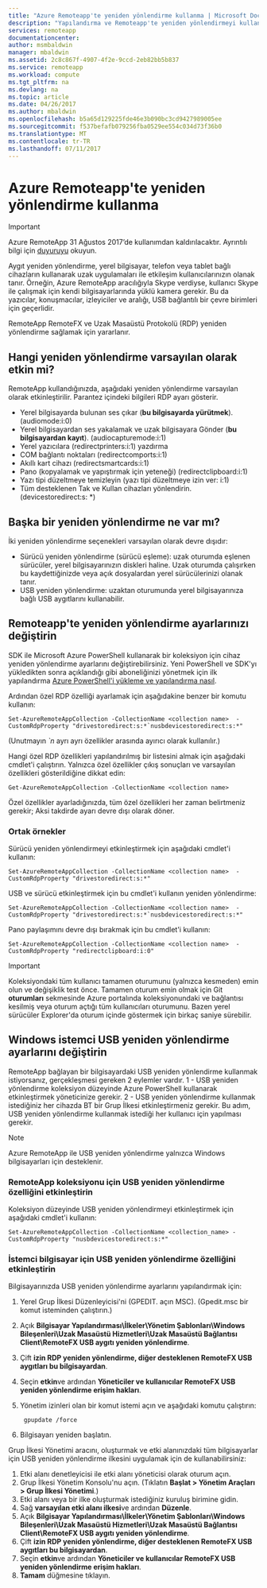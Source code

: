 ```yaml
---
title: "Azure Remoteapp'te yeniden yönlendirme kullanma | Microsoft Docs"
description: "Yapılandırma ve Remoteapp'te yeniden yönlendirmeyi kullanma hakkında bilgi edinin"
services: remoteapp
documentationcenter: 
author: msmbaldwin
manager: mbaldwin
ms.assetid: 2c8c867f-4907-4f2e-9ccd-2eb82bb5b837
ms.service: remoteapp
ms.workload: compute
ms.tgt_pltfrm: na
ms.devlang: na
ms.topic: article
ms.date: 04/26/2017
ms.author: mbaldwin
ms.openlocfilehash: b5a65d129225fde46e3b090bc3cd9427989005ee
ms.sourcegitcommit: f537befafb079256fba0529ee554c034d73f36b0
ms.translationtype: MT
ms.contentlocale: tr-TR
ms.lasthandoff: 07/11/2017
---
```

# <a name="using-redirection-in-azure-remoteapp"></a>Azure Remoteapp'te yeniden yönlendirme kullanma
> [!IMPORTANT]
> Azure RemoteApp 31 Ağustos 2017’de kullanımdan kaldırılacaktır. Ayrıntılı bilgi için [duyuruyu](https://go.microsoft.com/fwlink/?linkid=821148) okuyun.
> 
> 

Aygıt yeniden yönlendirme, yerel bilgisayar, telefon veya tablet bağlı cihazların kullanarak uzak uygulamaları ile etkileşim kullanıcılarınızın olanak tanır. Örneğin, Azure RemoteApp aracılığıyla Skype verdiyse, kullanıcı Skype ile çalışmak için kendi bilgisayarlarında yüklü kamera gerekir. Bu da yazıcılar, konuşmacılar, izleyiciler ve aralığı, USB bağlantılı bir çevre birimleri için geçerlidir.

RemoteApp RemoteFX ve Uzak Masaüstü Protokolü (RDP) yeniden yönlendirme sağlamak için yararlanır.

## <a name="what-redirection-is-enabled-by-default"></a>Hangi yeniden yönlendirme varsayılan olarak etkin mi?
RemoteApp kullandığınızda, aşağıdaki yeniden yönlendirme varsayılan olarak etkinleştirilir. Parantez içindeki bilgileri RDP ayarı gösterir.

* Yerel bilgisayarda bulunan ses çıkar (**bu bilgisayarda yürütmek**). (audiomode:i:0)
* Yerel bilgisayardan ses yakalamak ve uzak bilgisayara Gönder (**bu bilgisayardan kayıt**). (audiocapturemode:i:1)
* Yerel yazıcılara (redirectprinters:i:1) yazdırma
* COM bağlantı noktaları (redirectcomports:i:1)
* Akıllı kart cihazı (redirectsmartcards:i:1)
* Pano (kopyalamak ve yapıştırmak için yeteneği) (redirectclipboard:i:1)
* Yazı tipi düzeltmeye temizleyin (yazı tipi düzeltmeye izin ver: i:1)
* Tüm desteklenen Tak ve Kullan cihazları yönlendirin. (devicestoredirect:s: *)

## <a name="what-other-redirection-is-available"></a>Başka bir yeniden yönlendirme ne var mı?
İki yeniden yönlendirme seçenekleri varsayılan olarak devre dışıdır:

* Sürücü yeniden yönlendirme (sürücü eşleme): uzak oturumda eşlenen sürücüler, yerel bilgisayarınızın diskleri haline. Uzak oturumda çalışırken bu kaydettiğinizde veya açık dosyalardan yerel sürücülerinizi olanak tanır.
* USB yeniden yönlendirme: uzaktan oturumunda yerel bilgisayarınıza bağlı USB aygıtlarını kullanabilir.

## <a name="change-your-redirection-settings-in-remoteapp"></a>Remoteapp'te yeniden yönlendirme ayarlarınızı değiştirin
SDK ile Microsoft Azure PowerShell kullanarak bir koleksiyon için cihaz yeniden yönlendirme ayarlarını değiştirebilirsiniz. Yeni PowerShell ve SDK'yı yükledikten sonra açıklandığı gibi aboneliğinizi yönetmek için ilk yapılandırma [Azure PowerShell'i yükleme ve yapılandırma nasıl](/powershell/azure/overview).

Ardından özel RDP özelliği ayarlamak için aşağıdakine benzer bir komutu kullanın:

    Set-AzureRemoteAppCollection -CollectionName <collection name>  -CustomRdpProperty "drivestoredirect:s:*`nusbdevicestoredirect:s:*"

(Unutmayın  *`n*  ayrı ayrı özellikler arasında ayırıcı olarak kullanılır.)

Hangi özel RDP özellikleri yapılandırılmış bir listesini almak için aşağıdaki cmdlet'i çalıştırın. Yalnızca özel özellikler çıkış sonuçları ve varsayılan özellikleri gösterildiğine dikkat edin:  

    Get-AzureRemoteAppCollection -CollectionName <collection name>

Özel özellikler ayarladığınızda, tüm özel özellikleri her zaman belirtmeniz gerekir; Aksi takdirde ayarı devre dışı olarak döner.   

### <a name="common-examples"></a>Ortak örnekler
Sürücü yeniden yönlendirmeyi etkinleştirmek için aşağıdaki cmdlet'i kullanın:  

    Set-AzureRemoteAppCollection -CollectionName <collection name>  -CustomRdpProperty "drivestoredirect:s:*"

USB ve sürücü etkinleştirmek için bu cmdlet'i kullanın yeniden yönlendirme:

    Set-AzureRemoteAppCollection -CollectionName <collection name>  -CustomRdpProperty "drivestoredirect:s:*`nusbdevicestoredirect:s:*"

Pano paylaşımını devre dışı bırakmak için bu cmdlet'i kullanın:  

    Set-AzureRemoteAppCollection -CollectionName <collection name>  -CustomRdpProperty "redirectclipboard:i:0"

> [!IMPORTANT]
> Koleksiyondaki tüm kullanıcı tamamen oturumunu (yalnızca kesmeden) emin olun ve değişiklik test önce. Tamamen oturum emin olmak için Git **oturumları** sekmesinde Azure portalında koleksiyonundaki ve bağlantısı kesilmiş veya oturum açtığı tüm kullanıcıları oturumunu. Bazen yerel sürücüler Explorer'da oturum içinde göstermek için birkaç saniye sürebilir.
> 
> 

## <a name="change-usb-redirection-settings-on-your-windows-client"></a>Windows istemci USB yeniden yönlendirme ayarlarını değiştirin
RemoteApp bağlayan bir bilgisayardaki USB yeniden yönlendirme kullanmak istiyorsanız, gerçekleşmesi gereken 2 eylemler vardır. 1 - USB yeniden yönlendirme koleksiyon düzeyinde Azure PowerShell kullanarak etkinleştirmek yöneticinize gerekir. 2 - USB yeniden yönlendirme kullanmak istediğiniz her cihazda BT bir Grup İlkesi etkinleştirmeniz gerekir. Bu adım, USB yeniden yönlendirme kullanmak istediği her kullanıcı için yapılması gerekir.

> [!NOTE]
> Azure RemoteApp ile USB yeniden yönlendirme yalnızca Windows bilgisayarları için desteklenir.
> 
> 

### <a name="enable-usb-redirection-for-the-remoteapp-collection"></a>RemoteApp koleksiyonu için USB yeniden yönlendirme özelliğini etkinleştirin
Koleksiyon düzeyinde USB yeniden yönlendirmeyi etkinleştirmek için aşağıdaki cmdlet'i kullanın:

    Set-AzureRemoteAppCollection -CollectionName <collection_name> -CustomRdpProperty "nusbdevicestoredirect:s:*"

### <a name="enable-usb-redirection-for-the-client-computer"></a>İstemci bilgisayar için USB yeniden yönlendirme özelliğini etkinleştirin
Bilgisayarınızda USB yeniden yönlendirme ayarlarını yapılandırmak için:

1. Yerel Grup İlkesi Düzenleyicisi'ni (GPEDIT. açın MSC). (Gpedit.msc bir komut isteminden çalıştırın.)
2. Açık **Bilgisayar Yapılandırması\İlkeler\Yönetim Şablonları\Windows Bileşenleri\Uzak Masaüstü Hizmetleri\Uzak Masaüstü Bağlantısı Client\RemoteFX USB aygıtı yeniden yönlendirme**.
3. Çift **izin RDP yeniden yönlendirme, diğer desteklenen RemoteFX USB aygıtları bu bilgisayardan**.
4. Seçin **etkin**ve ardından **Yöneticiler ve kullanıcılar RemoteFX USB yeniden yönlendirme erişim hakları**.
5. Yönetim izinleri olan bir komut istemi açın ve aşağıdaki komutu çalıştırın:
   
        gpupdate /force
6. Bilgisayarı yeniden başlatın.

Grup İlkesi Yönetimi aracını, oluşturmak ve etki alanınızdaki tüm bilgisayarlar için USB yeniden yönlendirme ilkesini uygulamak için de kullanabilirsiniz:

1. Etki alanı denetleyicisi ile etki alanı yöneticisi olarak oturum açın.
2. Grup İlkesi Yönetim Konsolu'nu açın. (Tıklatın **Başlat > Yönetim Araçları > Grup İlkesi Yönetimi**.)
3. Etki alanı veya bir ilke oluşturmak istediğiniz kuruluş birimine gidin.
4. Sağ **varsayılan etki alanı ilkesi**ve ardından **Düzenle**.
5. Açık **Bilgisayar Yapılandırması\İlkeler\Yönetim Şablonları\Windows Bileşenleri\Uzak Masaüstü Hizmetleri\Uzak Masaüstü Bağlantısı Client\RemoteFX USB aygıtı yeniden yönlendirme**.
6. Çift **izin RDP yeniden yönlendirme, diğer desteklenen RemoteFX USB aygıtları bu bilgisayardan**.
7. Seçin **etkin**ve ardından **Yöneticiler ve kullanıcılar RemoteFX USB yeniden yönlendirme erişim hakları**.
8. **Tamam** düğmesine tıklayın.  

